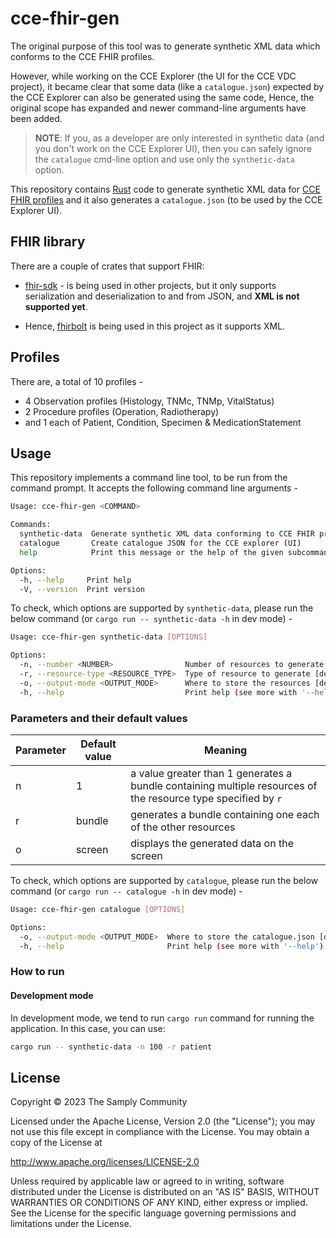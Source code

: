 # cce-fhir-gen

The original purpose of this tool was to generate synthetic XML data which conforms to the CCE FHIR profiles.

However, while working on the CCE Explorer (the UI for the CCE VDC project), it became clear that some data (like a `catalogue.json`) expected by the CCE Explorer can also be generated using the same code, Hence, the original scope has expanded and newer command-line arguments have been added.

> **NOTE**: If you, as a developer are only interested in synthetic data (and you don't work on the CCE Explorer UI), then you can safely ignore the `catalogue` cmd-line option and use only the `synthetic-data` option.

This repository contains [Rust](https://www.rust-lang.org/) code to generate synthetic XML data for [CCE FHIR profiles](https://simplifier.net/cce) and it also generates a `catalogue.json` (to be used by the CCE Explorer UI).

## FHIR library

There are a couple of crates that support FHIR:

- [fhir-sdk](https://docs.rs/fhir-sdk/latest/fhir_sdk/) - is being used in other projects, but it only supports serialization and deserialization to and from JSON, and **XML is not supported yet**.

- Hence, [fhirbolt](https://github.com/lschmierer/fhirbolt) is being used in this project as it supports XML.

## Profiles

There are, a total of 10 profiles -

- 4 Observation profiles (Histology, TNMc, TNMp, VitalStatus)
- 2 Procedure profiles (Operation, Radiotherapy)
- and 1 each of Patient, Condition, Specimen & MedicationStatement

## Usage

This repository implements a command line tool, to be run from the command prompt. It accepts the following command line arguments -

```sh
Usage: cce-fhir-gen <COMMAND>

Commands:
  synthetic-data  Generate synthetic XML data conforming to CCE FHIR profiles
  catalogue       Create catalogue JSON for the CCE explorer (UI)
  help            Print this message or the help of the given subcommand(s)

Options:
  -h, --help     Print help
  -V, --version  Print version
```

To check, which options are supported by `synthetic-data`, please run the below command (or `cargo run -- synthetic-data -h` in dev mode) -

```sh
Usage: cce-fhir-gen synthetic-data [OPTIONS]

Options:
  -n, --number <NUMBER>                Number of resources to generate [default: 1]
  -r, --resource-type <RESOURCE_TYPE>  Type of resource to generate [default: bundle] [possible values: bundle, patient, condition, specimen, observation-histology, observation-vital-status, observation-tn-mc, procedure-radiotherapy, procedure-operation, systemic-therapy-medication-statement]
  -o, --output-mode <OUTPUT_MODE>      Where to store the resources [default: screen] [possible values: screen, file, api-call]
  -h, --help                           Print help (see more with '--help')
```

### Parameters and their default values

| Parameter | Default value | Meaning |
|-----------|---------------|---------|
| n | 1 | a value greater than 1 generates a bundle containing multiple resources of the resource type specified by `r` |
| r | bundle | generates a bundle containing one each of the other resources |
| o | screen | displays the generated data on the screen |

To check, which options are supported by `catalogue`, please run the below command (or `cargo run -- catalogue -h` in dev mode) -

```sh
Usage: cce-fhir-gen catalogue [OPTIONS]

Options:
  -o, --output-mode <OUTPUT_MODE>  Where to store the catalogue.json [default: screen] [possible values: screen, file, api-call]
  -h, --help                       Print help (see more with '--help')
```

### How to run

#### Development mode

In development mode, we tend to run `cargo run` command for running the application. In this case, you can use:

```sh
cargo run -- synthetic-data -n 100 -r patient
```

## License

Copyright © 2023 The Samply Community

Licensed under the Apache License, Version 2.0 (the "License"); you may not use this file except in compliance with the License. You may obtain a copy of the License at

http://www.apache.org/licenses/LICENSE-2.0

Unless required by applicable law or agreed to in writing, software distributed under the License is distributed on an "AS IS" BASIS, WITHOUT WARRANTIES OR CONDITIONS OF ANY KIND, either express or implied. See the License for the specific language governing permissions and limitations under the License.
